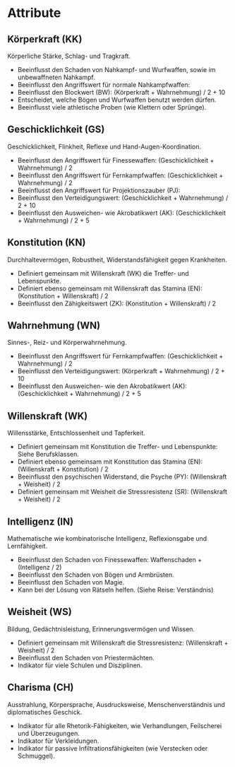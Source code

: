 # Attribute
## Körperkraft (KK)
Körperliche Stärke, Schlag- und Tragkraft.
-	Beeinflusst den Schaden von Nahkampf- und Wurfwaffen, sowie im unbewaffneten Nahkampf.
-	Beeinflusst den Angriffswert für normale Nahkampfwaffen:
-	Beeinflusst den Blockwert (BW): (Körperkraft + Wahrnehmung) / 2 + 10
-	Entscheidet, welche Bögen und Wurfwaffen benutzt werden dürfen.
-	Beeinflusst viele athletische Proben (wie Klettern oder Sprünge).

## Geschicklichkeit (GS)
Geschicklichkeit, Flinkheit, Reflexe und Hand-Augen-Koordination.
-	Beeinflusst den Angriffswert für Finessewaffen: (Geschicklichkeit + Wahrnehmung) / 2
-	Beeinflusst den Angriffswert für Fernkampfwaffen: (Geschicklichkeit + Wahrnehmung) / 2
-	Beeinflusst den Angriffswert für Projektionszauber (PJ): 
-	Beeinflusst den Verteidigungswert: (Geschicklichkeit + Wahrnehmung) / 2 + 10
-	Beeinflusst den Ausweichen- wie Akrobatikwert (AK): (Geschicklichkeit + Wahrnehmung) / 2 + 5

## Konstitution (KN)
Durchhaltevermögen, Robustheit, Widerstandsfähigkeit gegen Krankheiten.
-	Definiert gemeinsam mit Willenskraft (WK) die Treffer- und Lebenspunkte.
-	Definiert ebenso gemeinsam mit Willenskraft das Stamina (EN): (Konstitution + Willenskraft) / 2
-	Beeinflusst den Zähigkeitswert (ZK): (Konstitution + Willenskraft) / 2

## Wahrnehmung (WN)
Sinnes-, Reiz- und Körperwahrnehmung.
-	Beeinflusst den Angriffswert für Fernkampfwaffen: (Geschicklichkeit + Wahrnehmung) / 2
-	Beeinflusst den Verteidigungswert: (Körperkraft + Wahrnehmung) / 2 + 10
-	Beeinflusst den Ausweichen- wie den Akrobatikwert (AK): (Geschicklichkeit + Wahrnehmung) / 2 + 5

 
## Willenskraft (WK)
Willensstärke, Entschlossenheit und Tapferkeit.
-	Definiert gemeinsam mit Konstitution die Treffer- und Lebenspunkte: Siehe Berufsklassen.
-	Definiert ebenso gemeinsam mit Konstitution das Stamina (EN): (Willenskraft + Konstitution) / 2
-	Beeinflusst den psychischen Widerstand, die Psyche (PY): (Willenskraft + Weisheit) / 2
-	Definiert gemeinsam mit Weisheit die Stressresistenz (SR): (Willenskraft + Weisheit) / 2

## Intelligenz (IN)
Mathematische wie kombinatorische Intelligenz, Reflexionsgabe und Lernfähigkeit.
-	Beeinflusst den Schaden von Finessewaffen: Waffenschaden + (Intelligenz / 2)
-	Beeinflusst den Schaden von Bögen und Armbrüsten.
-	Beeinflusst den Schaden von Magie.
-	Kann bei der Lösung von Rätseln helfen. (Siehe Reise: Verständnis)

## Weisheit (WS)
Bildung, Gedächtnisleistung, Erinnerungsvermögen und Wissen.
-	Definiert gemeinsam mit Willenskraft die Stressresistenz: (Willenskraft + Weisheit) / 2
-	Beeinflusst den Schaden von Priestermächten.
-	Indikator für viele Schulen und Disziplinen.

## Charisma (CH)
Ausstrahlung, Körpersprache, Ausdrucksweise, Menschenverständnis und diplomatisches Geschick.
-	Indikator für alle Rhetorik-Fähigkeiten, wie Verhandlungen, Feilscherei und Überzeugungen.
-	Indikator für Verkleidungen.
-	Indikator für passive Infiltrationsfähigkeiten (wie Verstecken oder Schmuggel).
